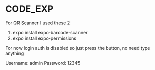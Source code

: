 # CODE_EXP

For QR Scanner I used these 2

1. expo install expo-barcode-scanner
2. expo install expo-permissions

For now login auth is disabled so just press the button, no need type anything

Username: admin
Password: 12345
